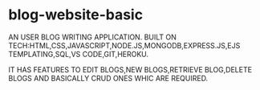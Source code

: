 # blog-website-basic
 

AN USER BLOG WRITING APPLICATION.
BUILT ON TECH:HTML,CSS,JAVASCRIPT,NODE.JS,MONGODB,EXPRESS.JS,EJS TEMPLATING,SQL,VS CODE,GIT,HEROKU.

IT HAS FEATURES TO EDIT BLOGS,NEW BLOGS,RETRIEVE BLOG,DELETE BLOGS AND BASICALLY CRUD ONES WHIC ARE REQUIRED.
